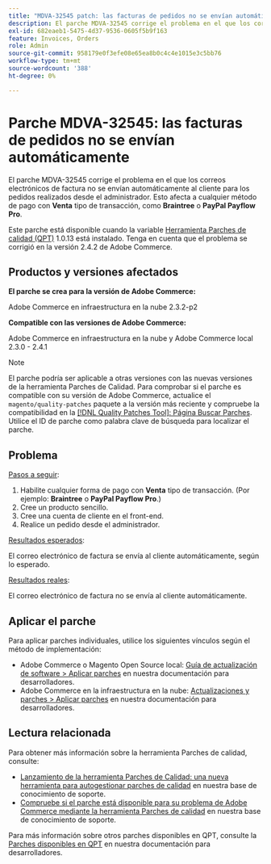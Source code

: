 ```yaml
---
title: "MDVA-32545 patch: las facturas de pedidos no se envían automáticamente"
description: El parche MDVA-32545 corrige el problema en el que los correos electrónicos de factura no se envían automáticamente al cliente para los pedidos realizados desde el administrador. Esto afecta a cualquier forma de pago con el tipo de transacción **Venta**, como **Braintree ** o **PayPal Payflow Pro**.
exl-id: 682eaeb1-5475-4d37-9536-0605f5b9f163
feature: Invoices, Orders
role: Admin
source-git-commit: 958179e0f3efe08e65ea8b0c4c4e1015e3c5bb76
workflow-type: tm+mt
source-wordcount: '388'
ht-degree: 0%

---
```


# Parche MDVA-32545: las facturas de pedidos no se envían automáticamente

El parche MDVA-32545 corrige el problema en el que los correos electrónicos de factura no se envían automáticamente al cliente para los pedidos realizados desde el administrador. Esto afecta a cualquier método de pago con **Venta** tipo de transacción, como **Braintree** o **PayPal Payflow Pro**.

Este parche está disponible cuando la variable [Herramienta Parches de calidad (QPT)](https://devdocs.magento.com/guides/v2.4/comp-mgr/patching.html#mqp) 1.0.13 está instalado. Tenga en cuenta que el problema se corrigió en la versión 2.4.2 de Adobe Commerce.

## Productos y versiones afectados

**El parche se crea para la versión de Adobe Commerce:**

Adobe Commerce en infraestructura en la nube 2.3.2-p2

**Compatible con las versiones de Adobe Commerce:**

Adobe Commerce en infraestructura en la nube y Adobe Commerce local 2.3.0 - 2.4.1

>[!NOTE]
>
>El parche podría ser aplicable a otras versiones con las nuevas versiones de la herramienta Parches de Calidad. Para comprobar si el parche es compatible con su versión de Adobe Commerce, actualice el `magento/quality-patches` paquete a la versión más reciente y compruebe la compatibilidad en la [[!DNL Quality Patches Tool]: Página Buscar Parches](https://devdocs.magento.com/quality-patches/tool.html#patch-grid). Utilice el ID de parche como palabra clave de búsqueda para localizar el parche.

## Problema

<u>Pasos a seguir</u>:

1. Habilite cualquier forma de pago con **Venta** tipo de transacción. (Por ejemplo: **Braintree** o **PayPal Payflow Pro**.)
1. Cree un producto sencillo.
1. Cree una cuenta de cliente en el front-end.
1. Realice un pedido desde el administrador.

<u>Resultados esperados</u>:

El correo electrónico de factura se envía al cliente automáticamente, según lo esperado.

<u>Resultados reales</u>:

El correo electrónico de factura no se envía al cliente automáticamente.

## Aplicar el parche

Para aplicar parches individuales, utilice los siguientes vínculos según el método de implementación:

* Adobe Commerce o Magento Open Source local: [Guía de actualización de software > Aplicar parches](https://devdocs.magento.com/guides/v2.4/comp-mgr/patching/mqp.html) en nuestra documentación para desarrolladores.
* Adobe Commerce en la infraestructura en la nube: [Actualizaciones y parches > Aplicar parches](https://devdocs.magento.com/cloud/project/project-patch.html) en nuestra documentación para desarrolladores.

## Lectura relacionada

Para obtener más información sobre la herramienta Parches de calidad, consulte:

* [Lanzamiento de la herramienta Parches de Calidad: una nueva herramienta para autogestionar parches de calidad](/help/announcements/adobe-commerce-announcements/magento-quality-patches-released-new-tool-to-self-serve-quality-patches.md) en nuestra base de conocimiento de soporte.
* [Compruebe si el parche está disponible para su problema de Adobe Commerce mediante la herramienta Parches de calidad](/help/support-tools/patches-available-in-qpt-tool/check-patch-for-magento-issue-with-magento-quality-patches.md) en nuestra base de conocimiento de soporte.

Para más información sobre otros parches disponibles en QPT, consulte la [Parches disponibles en QPT](https://devdocs.magento.com/quality-patches/tool.html#patch-grid) en nuestra documentación para desarrolladores.
